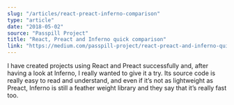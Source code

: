 ```yaml
---
slug: "/articles/react-preact-inferno-comparison"
type: "article"
date: "2018-05-02"
source: "Passpill Project"
title: "React, Preact and Inferno quick comparison"
link: "https://medium.com/passpill-project/react-preact-and-inferno-quick-comparison-5ebbd6523d25"
---
```


I have created projects using React and Preact successfully and, after having a look at Inferno, I really wanted to give it a try. Its source code is really easy to read and understand, and even if it’s not as lightweight as Preact, Inferno is still a feather weight library and they say that it’s really fast too.